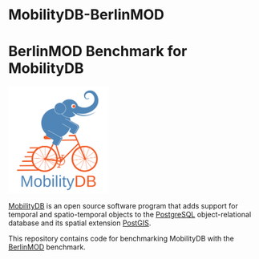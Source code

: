 # MobilityDB-BerlinMOD

BerlinMOD Benchmark for MobilityDB
==================================

<img src="doc/images/mobilitydb-logo.svg" width="200" alt="MobilityDB Logo" />

[MobilityDB](https://github.com/ULB-CoDE-WIT/MobilityDB) is an open source software program that adds support for temporal and spatio-temporal objects to the [PostgreSQL](https://www.postgresql.org/) object-relational database and its spatial extension [PostGIS](http://postgis.net/).

This repository contains code for benchmarking MobilityDB with the [BerlinMOD](http://dna.fernuni-hagen.de/secondo/BerlinMOD/BerlinMOD.html) benchmark.
